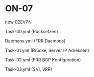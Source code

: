 # ON-07
new 02EVPN

Task-00.yml (Rücksetzen)

Daemons.yml (FRR Daemons)

Task-01.yml (Brücke, Server IP Adressen)

Task-02.yml (FRR BGP Konfiguration)

Task-03.yml (SVI, VRR)
